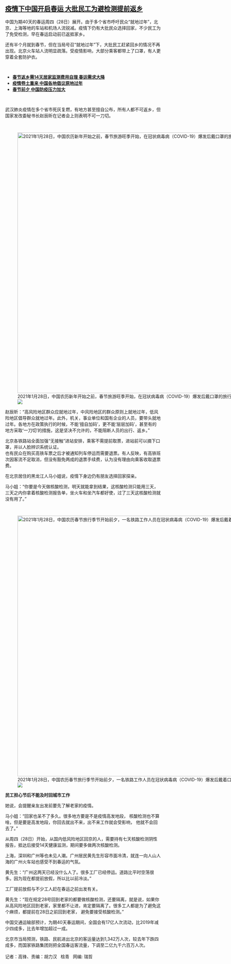 <!--1611849420000-->
[疫情下中国开启春运 大批民工为避检测提前返乡](https://www.rfa.org/mandarin/yataibaodao/huanjing/gf2-01282021074213.html)
------

<p></p><p>中国为期40天的春运周四（28日）展开。由于多个省市呼吁民众“就地过年”，北京、上海等地的车站和机场人流锐减。疫情下仍有大批民众选择回家，不少民工为了免受检测，早在春运启动前已返抵家乡。 </p><p>还有半个月就到春节，但在当局号召“就地过年”下，大批民工赶紧回乡的情况不再出现。北京火车站人流明显疏落。受疫情影响，大部分乘客都带上了口罩，有人更穿着全套防护衣。</p><p><br/></p><ul><li><strong><a href="https://www.rfa.org/mandarin/Xinwen/6-01202021105140.html">春节返乡需14天居家监测费用自理 春运需求大降</a></strong></li><li><strong><a href="https://www.rfa.org/mandarin/yataibaodao/shehui/gf-01072021062402.html">疫情卷土重来 中国各地倡议原地过年</a></strong></li><li><a href="https://www.rfa.org/mandarin/Xinwen/2-01042021093531.html"><strong>春节前夕 中国防疫压力加大</strong></a></li></ul><p><br/></p><p>武汉肺炎疫情在多个省市死灰复燃，有地方甚至擅自公布，所有人都不可返乡，但国家发改委秘书长赵辰昕在记者会上则表明不可一刀切。</p><p><br/></p><p><figure class="image-richtext image-inline captioned" style="width:1500px;"><img alt="2021年1月28日，中国农历新年开始之前，春节旅游旺季开始，在冠状病毒病（COVID-19）爆发后戴口罩的旅行者进入火车站。 （路透社）" height="844" src="https://www.rfa.org/mandarin/yataibaodao/huanjing/gf2-01282021074213.html/2021-01-28t042741z_210394340_rc2sgl9n6nzw_rtrmadp_3_lunar-newyear-china.jpg/@@images/1f83a4b1-e47e-4c83-9954-3c2a26045ba4.jpeg" title="2021-01-28T042741Z_210394340_RC2SGL9N6NZW_RTRMADP_3_LUNAR-NEWYEAR-CHINA.jpg" width="1500"/><figcaption class="image-caption">2021年1月28日，中国农历新年开始之前，春节旅游旺季开始，在冠状病毒病（COVID-19）爆发后戴口罩的旅行者进入火车站。 （路透社）</figcaption><small></small><div id="zoomattribute"><a data-caption="2021年1月28日，中国农历新年开始之前，春节旅游旺季开始，在冠状病毒病（COVID-19）爆发后戴口罩的旅行者进入火车站。 （路透社）" data-fancybox="" href="https://www.rfa.org/mandarin/yataibaodao/huanjing/gf2-01282021074213.html/2021-01-28t042741z_210394340_rc2sgl9n6nzw_rtrmadp_3_lunar-newyear-china.jpg" id="single_image" title="2021年1月28日，中国农历新年开始之前，春节旅游旺季开始，在冠状病毒病（COVID-19）爆发后戴口罩的旅行者进入火车站。 （路透社）"><img src="/++plone++rfa-resources/img/icon-zoom.png"/></a></div></figure></p><p>赵辰昕：“高风险地区群众应就地过年，中风险地区的群众原则上就地过年，低风险地区倡导群众就地过年。此外，机关，事业单位和国有企业的人员，要带头就地过年。各地方在政策执行的时候，不能‘擅自加码’，更不能‘层层加码’，甚至有的地方采取‘一刀切’的措施，这是坚决不允许的，不能阻断人员的出行、返乡。”</p><p>北京各铁路站全面加强“无接触”进站安排，乘客不需提前取票，进站前可以摘下口罩，并以人脸辨识系统认证。<br/>也有民众在购买高铁车票之后才被通知列车停运而需要退票。有人反映，有高铁班次因客流不足取消，但没有豁免两成的退票手续费，认为没有理由向乘客收取退票费。</p><p>在北京居住的黑龙江人马小姐说，疫情下身边仍有朋友选择回家探亲。</p><p>马小姐：“你要是今天做核酸检测，明天就能拿到结果，这核酸检测只能用三天，三天之内你拿着核酸检测报告单，坐火车和坐汽车都好使，过了三天这核酸检测就没有用了。”<br/><strong></strong></p><p><br/></p><p><figure class="image-richtext image-inline captioned" style="width:1500px;"><img alt="2021年1月28日，中国农历春节旅行季节开始前夕，一名铁路工作人员在冠状病毒病（COVID-19）爆发后戴着口罩和防护眼镜站在火车站的入口， 2021.路透社/卡洛斯·加西亚·罗林斯" height="844" src="https://www.rfa.org/mandarin/yataibaodao/huanjing/gf2-01282021074213.html/2021-01-28t042703z_1354612827_rc2sgl9coyk8_rtrmadp_3_lunar-newyear-china.jpg/@@images/431b7890-345a-41ad-9ebd-12286d9e946e.jpeg" title="2021-01-28T042703Z_1354612827_RC2SGL9COYK8_RTRMADP_3_LUNAR-NEWYEAR-CHINA.jpg" width="1500"/><figcaption class="image-caption">2021年1月28日，中国农历春节旅行季节开始前夕，一名铁路工作人员在冠状病毒病（COVID-19）爆发后戴着口罩和防护眼镜站在火车站的入口， 2021.路透社/卡洛斯·加西亚·罗林斯</figcaption><small></small><div id="zoomattribute"><a data-caption="2021年1月28日，中国农历春节旅行季节开始前夕，一名铁路工作人员在冠状病毒病（COVID-19）爆发后戴着口罩和防护眼镜站在火车站的入口， 2021.路透社/卡洛斯·加西亚·罗林斯" data-fancybox="" href="https://www.rfa.org/mandarin/yataibaodao/huanjing/gf2-01282021074213.html/2021-01-28t042703z_1354612827_rc2sgl9coyk8_rtrmadp_3_lunar-newyear-china.jpg" id="single_image" title="2021年1月28日，中国农历春节旅行季节开始前夕，一名铁路工作人员在冠状病毒病（COVID-19）爆发后戴着口罩和防护眼镜站在火车站的入口， 2021.路透社/卡洛斯·加西亚·罗林斯"><img src="/++plone++rfa-resources/img/icon-zoom.png"/></a></div></figure></p><p><strong>民工担心节后不能及时回城市工作</strong></p><p>她说，会提醒亲友出发前要先了解老家的疫情。</p><p>马小姐：“回家也呆不了多久。很多地方要是不是疫情高发地段， 核酸检测也不算啥，但是要是高发地段，你回去就出不来，出不来工作就会受影响， 他就不会回去了。”</p><p>从周四（28日）开始，从国内低风险地区回京的人，需要持有七天核酸检测阴性报告，抵达后接受14天健康监测，期间要多做两次核酸检测。</p><p>上海，深圳和广州等也未见人潮。广州居民黄先生形容市面冷清，就连一向人山人海的广州火车站也感受不到春运的气氛。</p><p>黄先生：“广州这两天已经没什么人了。很多工厂已经停运。道路比平时空荡很多。因为现在都提前放假，所以比以前冷淡。”</p><p>工厂提前放假与不少工人赶在春运之前出发有关。</p><p>黄先生：“现在规定28号回到老家的都要做核酸检测，还要隔离，就是说，如果你从高风险地区回到老家，家里都不让进，肯定要隔离了。很多工人都是为了避免这个麻烦，都提前在28日之前回到老家， 避免要接受核酸检测。”</p><p>中国交通运输部预计，为期40天春运期间，全国会有17亿人次流动，比2019年减少四成多，比去年增加超过一成。</p><p>北京市当局预测，铁路、民航进出北京的客运量达到1,342万人次，较去年下跌四成多，而国家铁路集团则把全国春运客流量，下调至二亿九千六百万人次。<br/> <br/>记者：高锋、责编：胡力汉   <span>梒青</span>   网编: 瑞哲</p>
